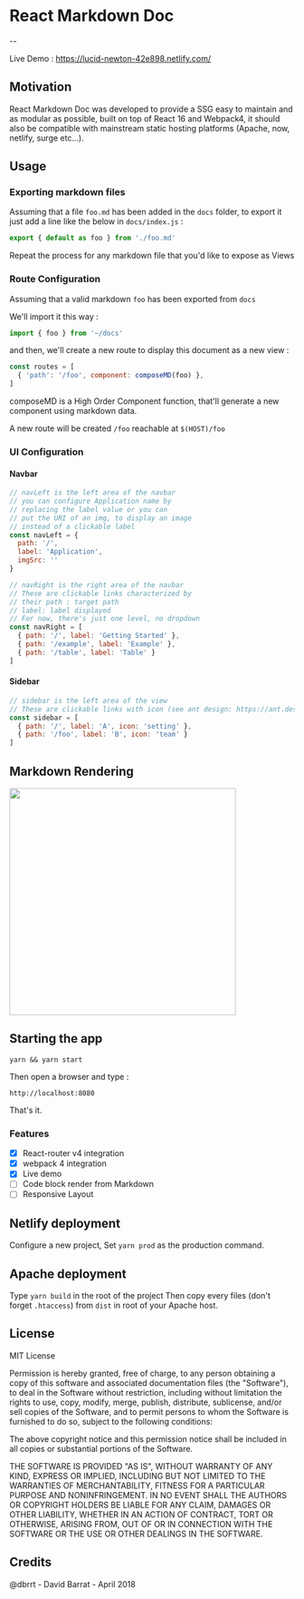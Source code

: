 
# React Markdown Doc
--

Live Demo : https://lucid-newton-42e898.netlify.com/

## Motivation
React Markdown Doc was developed to provide a SSG easy to maintain and as modular as possible, built on top of React 16 and Webpack4, it should also be compatible with mainstream static hosting platforms (Apache, now, netlify, surge etc...).

## Usage

### Exporting markdown files
Assuming that a file `foo.md` has been added in the `docs`  folder, to export it just add a line like the below in `docs/index.js` :

``` JavaScript
export { default as foo } from './foo.md'
```
Repeat the process for any markdown file that you'd like to expose as Views

### Route Configuration

Assuming that a valid markdown `foo` has been exported from `docs`

We'll import it this way :
``` JavaScript
import { foo } from '~/docs'
```
and then, we'll create a new route to display this document as a new view :

``` JavaScript
const routes = [
  { 'path': '/foo', component: composeMD(foo) },
]
```
composeMD is a High Order Component function, that'll generate a new component using markdown data.

A new route will be created `/foo` reachable at
`$(HOST)/foo`

### UI Configuration
#### Navbar
``` JavaScript
// navLeft is the left area of the navbar
// you can configure Application name by
// replacing the label value or you can
// put the URI of an img, to display an image
// instead of a clickable label
const navLeft = {
  path: '/',
  label: 'Application',
  imgSrc: ''
}

// navRight is the right area of the navbar
// These are clickable links characterized by
// their path : target path
// label: label displayed
// For now, there's just one level, no dropdown
const navRight = [
  { path: '/', label: 'Getting Started' },
  { path: '/example', label: 'Example' },
  { path: '/table', label: 'Table' }
]
```
#### Sidebar
``` JavaScript
// sidebar is the left area of the view
// These are clickable links with icon (see ant design: https://ant.design/components/icon/)
const sidebar = [
  { path: '/', label: 'A', icon: 'setting' },
  { path: '/foo', label: 'B', icon: 'team' }
]
```

## Markdown Rendering

<img src='https://user-images.githubusercontent.com/15275110/38827265-a5c5e5a8-41b2-11e8-86de-010fc20cd2ef.png'
 width='400' />

## Starting the app

```
yarn && yarn start
```

Then open a browser and type :
```
http://localhost:8080
```
That's it.

### Features

- [x] React-router v4 integration
- [x] webpack 4 integration
- [x] Live demo
- [ ] Code block render from Markdown
- [ ] Responsive Layout

## Netlify deployment

Configure a new project,
Set `yarn prod` as the production command.

## Apache deployment

Type `yarn build` in the root of the project
Then copy every files (don't forget `.htaccess`) from `dist` in root of your Apache host.

## License

MIT License

Permission is hereby granted, free of charge, to any person obtaining a copy of this software and associated documentation files (the "Software"), to deal in the Software without restriction, including without limitation the rights to use, copy, modify, merge, publish, distribute, sublicense, and/or sell copies of the Software, and to permit persons to whom the Software is furnished to do so, subject to the following conditions:

The above copyright notice and this permission notice shall be included in all copies or substantial portions of the Software.

THE SOFTWARE IS PROVIDED "AS IS", WITHOUT WARRANTY OF ANY KIND, EXPRESS OR IMPLIED, INCLUDING BUT NOT LIMITED TO THE WARRANTIES OF MERCHANTABILITY, FITNESS FOR A PARTICULAR PURPOSE AND NONINFRINGEMENT. IN NO EVENT SHALL THE AUTHORS OR COPYRIGHT HOLDERS BE LIABLE FOR ANY CLAIM, DAMAGES OR OTHER LIABILITY, WHETHER IN AN ACTION OF CONTRACT, TORT OR OTHERWISE, ARISING FROM, OUT OF OR IN CONNECTION WITH THE SOFTWARE OR THE USE OR OTHER DEALINGS IN THE SOFTWARE.

## Credits

@dbrrt - David Barrat - April 2018
